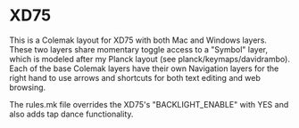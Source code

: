 # XD75

This is a Colemak layout for XD75 with both Mac and Windows layers.
These two layers share momentary toggle access to a "Symbol" layer, which is modeled after my Planck layout (see planck/keymaps/davidrambo).
Each of the base Colemak layers have their own Navigation layers for the right hand to use arrows and shortcuts for both text editing and web browsing.

The rules.mk file overrides the XD75's "BACKLIGHT_ENABLE" with YES and also adds tap dance functionality.